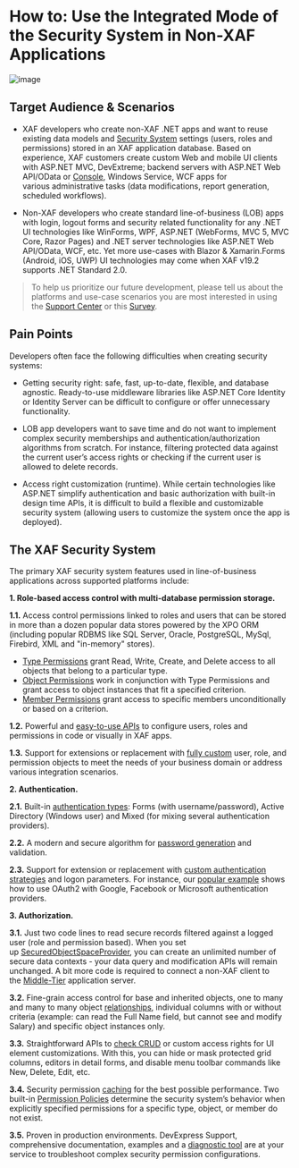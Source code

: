 <!-- default file list -->

# How to: Use the Integrated Mode of the Security System in Non-XAF Applications

![image](https://github.com/DevExpress-Examples/XAF_how-to-use-the-integrated-mode-of-the-security-system-in-non-xaf-applications-e4908/blob/19.1.4%2B/Security-System-1x2-FB.png)

## Target Audience & Scenarios

- XAF developers who create non-XAF .NET apps and want to reuse existing data models and [Security System](https://docs.devexpress.com/eXpressAppFramework/113366/concepts/security-system/security-system-overview) settings (users, roles and permissions) stored in an XAF application database. Based on experience, XAF customers create custom Web and mobile UI clients with ASP.NET MVC, DevExtreme; backend servers with ASP.NET Web API/OData or [Console](https://www.devexpress.com/go/XAF_Security_NonXAF_Series_1.aspx), Windows Service, WCF apps for various administrative tasks (data modifications, report generation, scheduled workflows).

- Non-XAF developers who create standard line-of-business (LOB) apps with login, logout forms and security related functionality for any .NET UI technologies like WinForms, WPF, ASP.NET (WebForms, MVC 5, MVC Core, Razor Pages) and .NET server technologies like ASP.NET Web API/OData, WCF, etc. Yet more use-cases with Blazor & Xamarin.Forms (Android, iOS, UWP) UI technologies may come when XAF v19.2 supports .NET Standard 2.0.

> To help us prioritize our future development, please tell us about the platforms and use-case scenarios you are most interested in using the [Support Center](https://www.devexpress.com/ask) or this [Survey](https://community.devexpress.com/blogs/xaf/archive/2019/07/01/xaf-how-non-xaf-net-apps-using-xpo-for-data-access-can-benefit-from-xaf-security-system-apis.aspx).

## Pain Points

Developers often face the following difficulties when creating security systems:

- Getting security right: safe, fast, up-to-date, flexible, and database agnostic. Ready-to-use middleware libraries like ASP.NET Core Identity or Identity Server can be difficult to configure or offer unnecessary functionality.

- LOB app developers want to save time and do not want to implement complex security memberships and authentication/authorization algorithms from scratch. For instance, filtering protected data against the current user’s access rights or checking if the current user is allowed to delete records.

- Access right customization (runtime). While certain technologies like ASP.NET simplify authentication and basic authorization with built-in design time APIs, it is difficult to build a flexible and customizable security system (allowing users to customize the system once the app is deployed).

## The XAF Security System

The primary XAF security system features used in line-of-business applications across supported platforms include:

**1\. Role-based access control with multi-database permission storage.**

**1.1.** Access control permissions linked to roles and users that can be stored in more than a dozen popular data stores powered by the XPO ORM (including popular RDBMS like SQL Server, Oracle, PostgreSQL, MySql, Firebird, XML and "in-memory" stores).

- [Type Permissions](https://docs.devexpress.com/eXpressAppFramework/113366/concepts/security-system/security-system-overview#type-permissions) grant Read, Write, Create, and Delete access to all objects that belong to a particular type.
- [Object Permissions](https://docs.devexpress.com/eXpressAppFramework/113366/concepts/security-system/security-system-overview#object-permissions) work in conjunction with Type Permissions and grant access to object instances that fit a specified criterion.
- [Member Permissions](https://docs.devexpress.com/eXpressAppFramework/113366/concepts/security-system/security-system-overview#member-permissions) grant access to specific members unconditionally or based on a criterion.

**1.2.** Powerful and [easy-to-use APIs](https://docs.devexpress.com/eXpressAppFramework/119065/concepts/security-system/predefined-users,-roles-and-permissions#set-permissions-for-non-administrative-roles) to configure users, roles and permissions in code or visually in XAF apps.

**1.3.** Support for extensions or replacement with [fully custom](https://docs.devexpress.com/eXpressAppFramework/113384/task-based-help/security/how-to-implement-custom-security-objects-users,-roles,-operation-permissions) user, role, and permission objects to meet the needs of your business domain or address various integration scenarios.

**2\. Authentication.**

**2.1.** Built-in [authentication types](https://docs.devexpress.com/eXpressAppFramework/119064/concepts/security-system/authentication): Forms (with username/password), Active Directory (Windows user) and Mixed (for mixing several authentication providers).

**2.2.** A modern and secure algorithm for [password generation](https://docs.devexpress.com/eXpressAppFramework/112649/concepts/security-system/passwords-in-the-security-system) and validation.

**2.3.** Support for extension or replacement with [custom authentication strategies](https://docs.devexpress.com/eXpressAppFramework/119064/concepts/security-system/authentication#custom-authentication) and logon parameters. For instance, our [popular example](https://www.devexpress.com/Support/Center/Example/Details/T535280/how-to-use-google-facebook-and-microsoft-accounts-in-asp-net-xaf-applications-oauth2-demo) shows how to use OAuth2 with Google, Facebook or Microsoft authentication providers.

**3\. Authorization.**

**3.1\.** Just two code lines to read secure records filtered against a logged user (role and permission based). When you set up [SecuredObjectSpaceProvider](https://documentation.devexpress.com/eXpressAppFramework/113437/Task-Based-Help/Security/How-to-Change-the-Client-Side-Security-Mode-from-UI-Level-to-Integrated-in-XPO-applications), you can create an unlimited number of secure data contexts - your data query and modification APIs will remain unchanged. A bit more code is required to connect a non-XAF client to the [Middle-Tier](https://docs.devexpress.com/eXpressAppFramework/113559/task-based-help/security/how-to-connect-to-the-wcf-application-server-from-non-xaf-applications#establish-a-connection) application server.

**3.2.** Fine-grain access control for base and inherited objects, one to many and many to many object [relationships](https://docs.devexpress.com/eXpressAppFramework/116170/concepts/security-system/permissions-for-associated-objects), individual columns with or without criteria (example: can read the Full Name field, but cannot see and modify Salary) and specific object instances only.

**3.3.** Straightforward APIs to [check CRUD](https://docs.devexpress.com/eXpressAppFramework/112769/getting-started/comprehensive-tutorial/security-system/access-the-security-system-in-code) or custom access rights for UI element customizations. With this, you can hide or mask protected grid columns, editors in detail forms, and disable menu toolbar commands like New, Delete, Edit, etc.

**3.4.** Security permission [caching](https://docs.devexpress.com/eXpressAppFramework/115638/Concepts/Security-System/Security-Permissions-Caching) for the best possible performance. Two built-in [Permission Policies](https://docs.devexpress.com/eXpressAppFramework/116172/concepts/security-system/permission-policies) determine the security system’s behavior when explicitly specified permissions for a specific type, object, or member do not exist.

**3.5.** Proven in production environments. DevExpress Support, comprehensive documentation, examples and a [diagnostic tool](https://www.devexpress.com/Support/Center/Question/Details/T589182) are at your service to troubleshoot complex security permission configurations.
